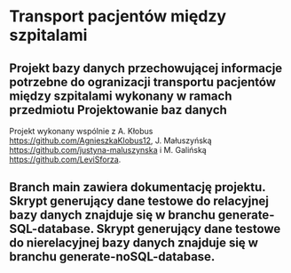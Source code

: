 # Transport pacjentów między szpitalami
Projekt bazy danych przechowującej informacje potrzebne do ogranizacji transportu pacjentów między szpitalami wykonany w ramach przedmiotu Projektowanie baz danych
-
Projekt wykonany wspólnie z A. Kłobus https://github.com/AgnieszkaKlobus12, J. Małuszyńską https://github.com/justyna-maluszynska i M. Galińską https://github.com/LeviSforza.

Branch main zawiera dokumentację projektu. Skrypt generujący dane testowe do relacyjnej bazy danych znajduje się w branchu generate-SQL-database. Skrypt generujący dane testowe do nierelacyjnej bazy danych znajduje się w branchu generate-noSQL-database.
-

